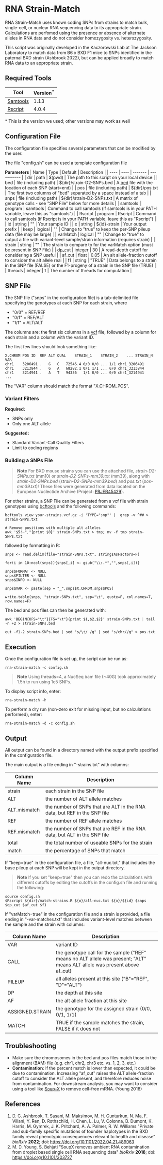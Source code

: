 RNA Strain-Match
================

RNA Strain-Match uses known coding SNPs from strains to match bulk, single-cell, or nuclear RNA sequencing data to its appropriate strain. Calculations are perfomed using the presence or absence of alternate alleles in RNA data and do not consider homozygosity vs. heterozygosity.

This script was originally developed in the Kaczorowski Lab at The Jackson Laboratory to match data from B6 x BXD F1 mice to SNPs identified in the paternal BXD strain (Ashbrook 2022), but can be applied broadly to match RNA data to an appropriate strain.

Required Tools
--------------

| Tool | Version<sup>*</sup> |
| ---- | ---------- |
| [Samtools](https://www.htslib.org/) | 1.13 |
| [Rscript](https://www.r-project.org/) | 4.0.4 |

\* This is the version we used; other versions may work as well

Configuration File
------------------

The configuration file specifies several parameters that can be modified by the user. 

The file "config.sh" can be used a template configuration file

**Parameters**
| Name | Type | Default | Description |
| ---- | ---- | ------- | ----------- |
| dir  | path | $(pwd) | The path to this script on your local device |
| bed  | file (including path) | ${dir}/strain-D2-SNPs.bed | A [bed](http://genome.ucsc.edu/FAQ/FAQformat#format1) file with the location of each SNP (start=end) |
| pos | file (including path) | ${dir}/pos.txt | The first two columns of "bed" separated by a space instead of a tab |
| snps | file (including path) | ${dir}/strain-D2-SNPs.txt | A matrix of genotype calls - see "SNP File" below for more details |
| samtools | program | samtools | Command to call samtools (if samtools is in your PATH variable, leave this as "samtools") |
| Rscript | program | Rscript | Command to call samtools (if Rscript is in your PATH variable, leave this as "Rscript") |
| id | string | "" | Your sample ID |
| o | string | ${id}-strain | Your output prefix |
| keep | logical | "" | Change to "true" to keep the per-SNP pileup data (file may be large) |
| varMatch | logical | "" | Change to "true" to output a file with variant-level sample/strain information (requires strain) |
| strain | string | "" | The strain to compare to for the varMatch option (must be present in SNP File) | 
| dp_cut | integer | 30 | A read-depth cutoff for considering a SNP useful |
| af_cut | float | 0.05 | An alt allele-fraction cutoff to consider the alt allele real |
| f1 | string | "TRUE" | Data belongs to a strain in the SNP file (FALSE) or the F1-progeny of a strain in the SNP file (TRUE) |
| threads | integer | 1 | The number of threads for computation |

SNP File
--------

The SNP file ("snps" in the configuration file) is a tab-delimited file specifying the genotypes at each SNP for each strain, where 

* "0/0" = REF/REF
* "0/1" = REF/ALT
* "1/1" = ALT/ALT
 
The columns are: the first six columns in a [vcf](http://genome.ucsc.edu/goldenPath/help/vcf.html) file, followed by a column for each strain and a column with the variant ID. 

The first few lines should look something like:

```
X.CHROM	POS	ID	REF	ALT	QUAL	STRAIN_1	STRAIN_2	...	STRAIN_N	VAR
chr1	3206491	.	G	C	72546.4	0/0	0/0	...	1/1	chr1_3206491
chr1	3213844	.	G	A	68282.1	0/1	1/1	...	0/0	chr1_3213844
chr1	3214941	.	A	T	94336	1/1	0/0	...	0/0	chr1_3214941
...
```

The "VAR" column should match the format "X.CHROM_POS".

### Variant Filters

**Required:**
* SNPs only
* Only one ALT allele

**Suggested:**
* Standard Variant-Call Quality Filters
* Limit to coding regions

### Building a SNPs File

> **Note**
> For BXD mouse strains you can use the attached file, *strain-D2-SNPs.txt* (mm10) or *strain-D2-SNPs-mm39.txt* (mm39), along with *strain-D2-SNPs.bed* (*strain-D2-SNPs-mm39.bed*) and *pos.txt* (*pos-mm39.txt*)! These files were generated from data located on the European Nucleotide Archive (Project: [PRJEB45429](https://www.ebi.ac.uk/ena/browser/view/PRJEB45429?show=reads)).

For other strains, a SNP File can be generated from a vcf file with strain genotypes using [bcftools](https://samtools.github.io/bcftools/bcftools.html) and the following commands:

```
bcftools view your-strains.vcf.gz -i 'TYPE="snp"' |  grep -v ^## > strain-SNPs.txt

# Remove positions with multiple alt alleles
awk '$5!~","{print $0}' strain-SNPs.txt > tmp; mv -f tmp strain-SNPs.txt
```

followed by formatting in R:

```
snps <- read.delim(file="strain-SNPs.txt", stringsAsFactors=F)

for(i in 10:ncol(snps)){snps[,i] <- gsub("\\:.*","",snps[,i])}

snps$FORMAT <- NULL
snps$FILTER <- NULL
snps$INFO <- NULL

snps$VAR <- paste(sep = "_",snps$X.CHROM,snps$POS)

write.table(snps, "strain-SNPs.txt", sep="\t", quote=F, col.names=T, row.names=F)
```
The bed and pos files can then be generated with:

```
awk 'BEGIN{OFS="\t"}{FS="\t"}{print $1,$2,$2}' strain-SNPs.txt | tail -n +2 > strain-SNPs.bed

cut -f1-2 strain-SNPs.bed | sed "s/\t/ /g" | sed "s/chr//g" > pos.txt
```

Execution
---------

Once the configuration file is set up, the script can be run as:

`rna-strain-match -c config.sh`

> **Note**
> Using threads=4, a NucSeq bam file (~40G) took approximately 1.5h to run using 1e5 SNPs.

To display script info, enter:

`rna-strain-match -h` 

To perform a dry run (non-zero exit for missing input, but no calculations performed), enter:

`rna-strain-match -d -c config.sh`

Output
------

All output can be found in a directory named with the output prefix specified in the configuration file. <br />

The main output is a file ending in "-strains.txt" with columns:

| Column Name | Description |
| ----------- | ----------- |
| strain | each strain in the SNP file |
| ALT | the number of ALT allele matches |
| ALT.mismatch | the number of SNPs that are ALT in the RNA data, but REF in the SNP file |
| REF | the number of REF allele matches |
| REF.mismatch | the number of SNPs that are REF in the RNA data, but ALT in the SNP file |
| total | the total number of useable SNPs for the strain |
| match | the percentage of SNPs that match |

If "keep=true" in the configuration file, a file, "all-nuc.txt," that includes the base pileup at each SNP will be kept in the output directory.

> **Note**
> If you set "keep=true" then you can redo the calculations with different cutoffs by editing the cutoffs in the config.sh file and running the following:

```
source config.sh
$Rscript ${dir}/match-strains.R ${o}/all-nuc.txt ${o}/${id} $snps $dp_cut $af_cut $f1
```

If "varMatch=true" in the configuration file and a strain is provided, a file ending in "-var-matches.txt" that includes variant-level matches between the sample and the strain with columns:

| Column Name | Description |
| ----------- | ----------- |
| VAR | variant ID |
| CALL | the genotype call for the sample ("REF" means no ALT allele was present; "ALT" means ALT allele was present above af_cut) |
| PILEUP | all alleles present at this site ("B"="REF", "D"="ALT") | 
| DP | the depth at this site |
| AF | the alt allele fraction at this site | 
| ASSIGNED.STRAIN | the genotype for the assigned strain (0/0, 0/1, 1/1) |
| MATCH | TRUE if the sample matches the strain, FALSE if it does not |



Troubleshooting
---------------

* Make sure the chromosomes in the bed and pos files match those in the alignment (BAM) file (e.g. chr1, chr2, chr3 etc. vs. 1, 2, 3, etc.)
* **Contamination**: If the percent match is lower than expected, it could be due to contamination. Increasing "af_cut" raises the ALT allele-fraction cutoff to consider the ALT allele present, and therefore reduces noise from contamination. For downstream analysis, you may want to consider using a tool like [Soup-X](https://github.com/constantAmateur/SoupX) to remove cell-free mRNA. (Young 2018)

References
----------
1. D. G. Ashbrook, T. Sasani, M. Maksimov, M. H. Gunturkun, N. Ma, F. Villani, Y. Ren, D. Rothschild, H. Chen, L. Lu, V. Colonna, B. Dumont, K. Harris, M. Gymrek, J. K. Pritchard, A. A. Palmer, R. W. Williams "Private and sub-family specific mutations of founder haplotypes in the BXD family reveal phenotypic consequences relevant to health and disease" *bioRxiv* **2022**; doi: https://doi.org/10.1101/2022.04.21.489063
2. M. D. Young, S. Behjati "SoupX removes ambient RNA contamination from droplet based single cell RNA sequencing data" *bioRxiv* **2018**; doi: https://doi.org/10.1101/303727
